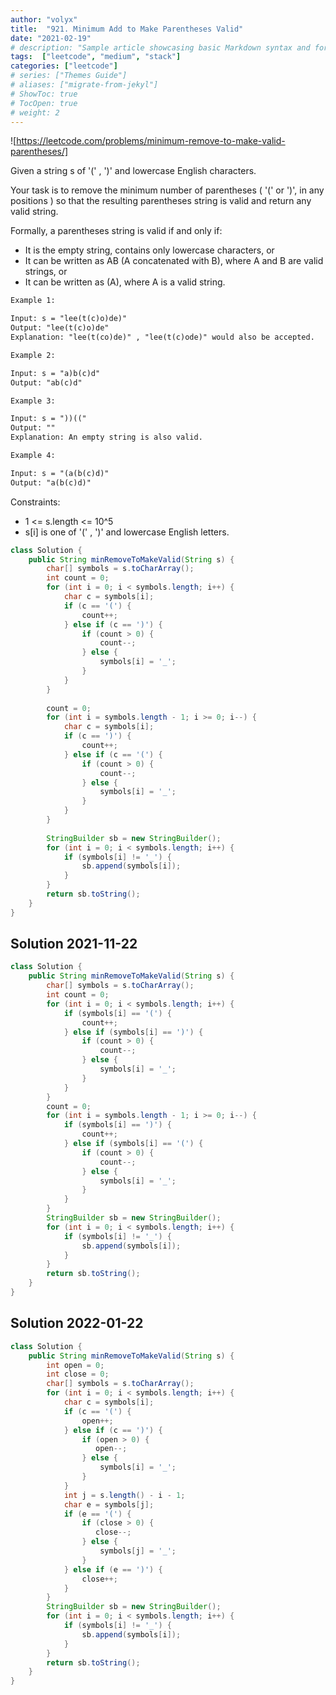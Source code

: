 ```yaml
---
author: "volyx"
title:  "921. Minimum Add to Make Parentheses Valid"
date: "2021-02-19"
# description: "Sample article showcasing basic Markdown syntax and formatting for HTML elements."
tags:  ["leetcode", "medium", "stack"]
categories: ["leetcode"]
# series: ["Themes Guide"]
# aliases: ["migrate-from-jekyl"]
# ShowToc: true
# TocOpen: true
# weight: 2
---
```


![https://leetcode.com/problems/minimum-remove-to-make-valid-parentheses/]

Given a string s of '(' , ')' and lowercase English characters. 

Your task is to remove the minimum number of parentheses ( '(' or ')', in any positions ) so that the resulting parentheses string is valid and return any valid string.

Formally, a parentheses string is valid if and only if:

- It is the empty string, contains only lowercase characters, or
- It can be written as AB (A concatenated with B), where A and B are valid strings, or
- It can be written as (A), where A is a valid string.

```txt
Example 1:

Input: s = "lee(t(c)o)de)"
Output: "lee(t(c)o)de"
Explanation: "lee(t(co)de)" , "lee(t(c)ode)" would also be accepted.

Example 2:

Input: s = "a)b(c)d"
Output: "ab(c)d"

Example 3:

Input: s = "))(("
Output: ""
Explanation: An empty string is also valid.

Example 4:

Input: s = "(a(b(c)d)"
Output: "a(b(c)d)"
```

Constraints:

- 1 <= s.length <= 10^5
- s[i] is one of  '(' , ')' and lowercase English letters.

```java
class Solution {
    public String minRemoveToMakeValid(String s) {
        char[] symbols = s.toCharArray();
        int count = 0;
        for (int i = 0; i < symbols.length; i++) {
            char c = symbols[i];
            if (c == '(') {
                count++;
            } else if (c == ')') {
                if (count > 0) {
                    count--;
                } else {
                    symbols[i] = '_';
                }
            }
        }
        
        count = 0;
        for (int i = symbols.length - 1; i >= 0; i--) {
            char c = symbols[i];
            if (c == ')') {
                count++;
            } else if (c == '(') {
                if (count > 0) {
                    count--;
                } else {
                    symbols[i] = '_';
                }
            }
        }
        
        StringBuilder sb = new StringBuilder();
        for (int i = 0; i < symbols.length; i++) {
            if (symbols[i] != '_') {
                sb.append(symbols[i]);
            }
        }
        return sb.toString();
    }
}
```

## Solution 2021-11-22

```java
class Solution {
    public String minRemoveToMakeValid(String s) {
        char[] symbols = s.toCharArray();
        int count = 0;
        for (int i = 0; i < symbols.length; i++) {
            if (symbols[i] == '(') {
                count++;
            } else if (symbols[i] == ')') {
                if (count > 0) {
                    count--;
                } else {
                    symbols[i] = '_';
                }
            }
        }
        count = 0;
        for (int i = symbols.length - 1; i >= 0; i--) {
            if (symbols[i] == ')') {
                count++;
            } else if (symbols[i] == '(') {
                if (count > 0) {
                    count--;
                } else {
                    symbols[i] = '_';
                }
            }
        }
        StringBuilder sb = new StringBuilder();
        for (int i = 0; i < symbols.length; i++) {
            if (symbols[i] != '_') {
                sb.append(symbols[i]);
            }
        }
        return sb.toString();
    }
}
```

## Solution 2022-01-22

```java
class Solution {
    public String minRemoveToMakeValid(String s) {
        int open = 0;
        int close = 0;
        char[] symbols = s.toCharArray();
        for (int i = 0; i < symbols.length; i++) {
            char c = symbols[i];
            if (c == '(') {
                open++;
            } else if (c == ')') {
                if (open > 0) {
                   open--;
                } else {
                    symbols[i] = '_';
                }
            }
            int j = s.length() - i - 1;
            char e = symbols[j];
            if (e == '(') {
                if (close > 0) {
                   close--;
                } else {
                    symbols[j] = '_';
                }
            } else if (e == ')') {
                close++;
            }    
        }
        StringBuilder sb = new StringBuilder();
        for (int i = 0; i < symbols.length; i++) {
            if (symbols[i] != '_') {
                sb.append(symbols[i]);
            }
        }
        return sb.toString();
    }
}
```

